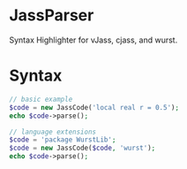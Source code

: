 JassParser
==========

Syntax Highlighter for vJass, cjass, and wurst.

Syntax
==========

```php
// basic example
$code = new JassCode('local real r = 0.5');
echo $code->parse();

// language extensions
$code = 'package WurstLib';
$code = new JassCode($code, 'wurst');
echo $code->parse();
```
